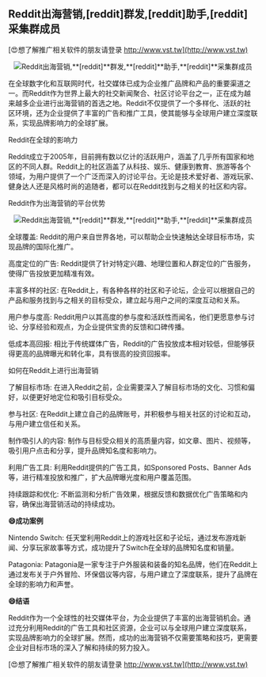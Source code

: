 ## **Reddit出海营销,**[reddit]**群发,**[reddit]**助手,**[reddit]**采集群成员**

[😍想了解推广相关软件的朋友请登录 http://www.vst.tw](http://www.vst.tw)

 <center><img src="https://vst.tw/MP4/tuiguang/png/3.png" alt="Reddit出海营销,**[reddit]**群发,**[reddit]**助手,**[reddit]**采集群成员"></center>

在全球数字化和互联网时代，社交媒体已成为企业推广品牌和产品的重要渠道之一。而Reddit作为世界上最大的社交新闻聚合、社区讨论平台之一，正在成为越来越多企业进行出海营销的首选之地。Reddit不仅提供了一个多样化、活跃的社区环境，还为企业提供了丰富的广告和推广工具，使其能够与全球用户建立深度联系，实现品牌影响力的全球扩展。

Reddit在全球的影响力

Reddit成立于2005年，目前拥有数以亿计的活跃用户，涵盖了几乎所有国家和地区的不同人群。Reddit上的社区涵盖了从科技、娱乐、健康到教育、旅游等各个领域，为用户提供了一个广泛而深入的讨论平台。无论是技术爱好者、游戏玩家、健身达人还是风格时尚的追随者，都可以在Reddit找到与之相关的社区和内容。

Reddit作为出海营销的平台优势

 <center><img src="https://vst.tw/MP4/tuiguang/png/2.png" alt="Reddit出海营销,**[reddit]**群发,**[reddit]**助手,**[reddit]**采集群成员"></center>

全球覆盖: Reddit的用户来自世界各地，可以帮助企业快速触达全球目标市场，实现品牌的国际化推广。

高度定位的广告: Reddit提供了针对特定兴趣、地理位置和人群定位的广告服务，使得广告投放更加精准有效。

丰富多样的社区: 在Reddit上，有各种各样的社区和子论坛，企业可以根据自己的产品和服务找到与之相关的目标受众，建立起与用户之间的深度互动和关系。

用户参与度高: Reddit用户以其高度的参与度和活跃性而闻名，他们更愿意参与讨论、分享经验和观点，为企业提供宝贵的反馈和口碑传播。

低成本高回报: 相比于传统媒体广告，Reddit的广告投放成本相对较低，但能够获得更高的品牌曝光和转化率，具有很高的投资回报率。

如何在Reddit上进行出海营销

了解目标市场: 在进入Reddit之前，企业需要深入了解目标市场的文化、习惯和偏好，以便更好地定位和吸引目标受众。

参与社区: 在Reddit上建立自己的品牌账号，并积极参与相关社区的讨论和互动，与用户建立信任和关系。

制作吸引人的内容: 制作与目标受众相关的高质量内容，如文章、图片、视频等，吸引用户点击和分享，提升品牌知名度和影响力。

利用广告工具: 利用Reddit提供的广告工具，如Sponsored Posts、Banner Ads等，进行精准投放和推广，扩大品牌曝光度和用户覆盖范围。

持续跟踪和优化: 不断监测和分析广告效果，根据反馈和数据优化广告策略和内容，确保出海营销活动的持续成功。

**😄成功案例**

Nintendo Switch: 任天堂利用Reddit上的游戏社区和子论坛，通过发布游戏新闻、分享玩家故事等方式，成功提升了Switch在全球的品牌知名度和销量。

Patagonia: Patagonia是一家专注于户外服装和装备的知名品牌，他们在Reddit上通过发布关于户外冒险、环保倡议等内容，与用户建立了深度联系，提升了品牌在全球的影响力和声誉。

**😄结语**

Reddit作为一个全球性的社交媒体平台，为企业提供了丰富的出海营销机会。通过充分利用Reddit的广告工具和社区资源，企业可以与全球用户建立深度联系，实现品牌影响力的全球扩展。然而，成功的出海营销不仅需要策略和技巧，更需要企业对目标市场的深入了解和持续的努力投入。

[😍想了解推广相关软件的朋友请登录 http://www.vst.tw](http://www.vst.tw)



